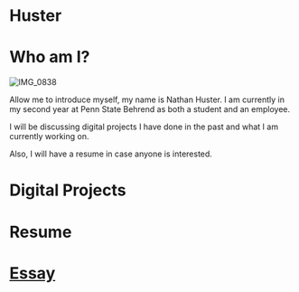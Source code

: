 # Huster

# Who am I?
![IMG_0838](https://user-images.githubusercontent.com/34407859/94380631-4e4b8080-0104-11eb-8ad0-f6697c1217ee.jpg)

Allow me to introduce myself, my name is Nathan Huster. 
I am currently in my second year at Penn State Behrend as both a student and an employee.

I will be discussing digital projects I have done in the past and what I am currently working on.

Also, I will have a resume in case anyone is interested.

# Digital Projects
# Resume
# [Essay](https://github.com/nxh5137/huster/blob/master/docs/Essay.md#using-github-and-wordpress)
